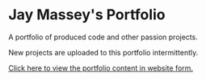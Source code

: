 # Jay Massey's Portfolio
A portfolio of produced code and other passion projects.

New projects are uploaded to this portfolio intermittently.

<a href="https://jaymassey98.github.io/portfolio">Click here to view the portfolio content in website form.</a>